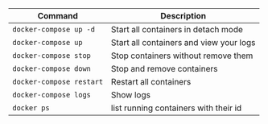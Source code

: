 | **Command**              | **Description**                     |
|--------------------------|-------------------------------------|
| `docker-compose up -d`   | Start all containers in detach mode |
| `docker-compose up`      | Start all containers and view your logs|
| `docker-compose stop`    | Stop containers without remove them |
| `docker-compose down`    | Stop and remove containers          |
| `docker-compose restart` | Restart all containers              |
| `docker-compose logs`    | Show logs                           |
| `docker ps`    | list running containers with their id         |
